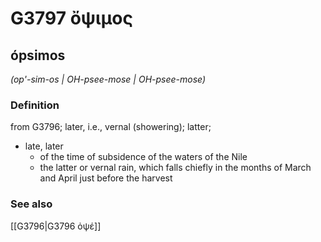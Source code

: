 # G3797 ὄψιμος

## ópsimos

_(op'-sim-os | OH-psee-mose | OH-psee-mose)_

### Definition

from G3796; later, i.e., vernal (showering); latter; 

- late, later
  - of the time of subsidence of the waters of the Nile
  - the latter or vernal rain, which falls chiefly in the months of March and April just before the harvest

### See also

[[G3796|G3796 ὀψέ]]
